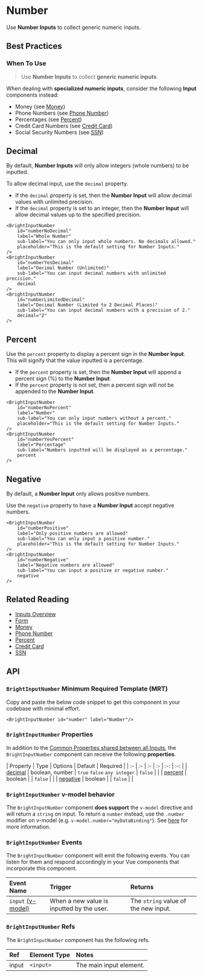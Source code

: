 # Number

<div class="mb-16">
    <BrightTag color="pink" label="Input Library" href="/input-library/"/>
    <BrightTag color="pink" label="Introduced in Ardent v1.0"/>
</div>

<script>
import VuePressUIPlaygroundNumber from './components/VuePressUIPlaygroundNumber.vue';
export default {
    components: {
        VuePressUIPlaygroundNumber,
    },
}
</script>

Use **Number Inputs** to collect generic numeric inputs.

<VuePressUIPlaygroundNumber/>


## Best Practices

### When To Use
> Use **Number Inputs** to collect **generic numeric inputs**.

When dealing with **specialized numeric inputs**, consider the following **Input** components instead:

- Money (see [Money](/bright-design-system/input-library/money/))
- Phone Numbers (see [Phone Number](/bright-design-system/input-library/phone-number/))
- Percentages (see [Percent](/bright-design-system/input-library/percent/))
- Credit Card Numbers (see [Credit Card](/bright-design-system/input-library/credit-card/))
- Social Security Numbers (see [SSN](/bright-design-system/input-library/ssn/))

## Decimal
By default, **Number Inputs** will only allow integers (whole numbers) to be inputted.

To allow decimal input, use the `decimal` property.
- If the `decimal` property is set, then the **Number Input** will allow decimal values with unlimited precision.
- If the `decimal` property is set to an integer, then the **Number Input** will allow decimal values up to the specified precision.

<div class="code-example-box">
    <BrightInputNumber
        id="numberNoDecimal"
        label="Whole Number"
        sub-label="You can only input whole numbers. No decimals allowed."
        placeholder="This is the default setting for Number Inputs."
    />
    <BrightInputNumber
        id="numberYesDecimal"
        label="Decimal Number (Unlimited)"
        sub-label="You can input decimal numbers with unlimited precision."
        decimal
    />
    <BrightInputNumber
        id="numberLimitedDecimal"
        label="Decimal Number (Limited to 2 Decimal Places)"
        sub-label="You can input decimal numbers with a precision of 2."
        decimal="2"
    />
</div>

```vue{11,17}
<BrightInputNumber
    id="numberNoDecimal"
    label="Whole Number"
    sub-label="You can only input whole numbers. No decimals allowed."
    placeholder="This is the default setting for Number Inputs."
/>
<BrightInputNumber
    id="numberYesDecimal"
    label="Decimal Number (Unlimited)"
    sub-label="You can input decimal numbers with unlimited precision."
    decimal
/>
<BrightInputNumber
    id="numberLimitedDecimal"
    label="Decimal Number (Limited to 2 Decimal Places)"
    sub-label="You can input decimal numbers with a precision of 2."
    decimal="2"
/>
```

## Percent
Use the `percent` property to display a percent sign in the **Number Input**. This will signify that the value inputted is a percentage.

- If the `percent` property is set, then the **Number Input** will append a percent sign (%) to the **Number Input**.
- If the `percent` property is not set, then a percent sign will not be appended to the **Number Input**.

<div class="code-example-box">
    <BrightInputNumber
        id="numberNoPercent"
        label="Number"
        sub-label="You can only input numbers without a percent."
        placeholder="This is the default setting for Number Inputs."
    />
    <BrightInputNumber
        id="numberYesPercent"
        label="Percentage"
        sub-label="Numbers inputted will be displayed as a percentage."
        percent
    />
</div>

```vue{11}
<BrightInputNumber
    id="numberNoPercent"
    label="Number"
    sub-label="You can only input numbers without a percent."
    placeholder="This is the default setting for Number Inputs."
/>
<BrightInputNumber
    id="numberYesPercent"
    label="Percentage"
    sub-label="Numbers inputted will be displayed as a percentage."
    percent
/>
```

## Negative
By default, a **Number Input** only allows positive numbers.

Use the `negative` property to have a **Number Input** accept negative numbers.

<div class="code-example-box">
    <BrightInputNumber
        id="numberPositive"
        label="Only positive numbers are allowed"
        sub-label="You can only input a positive number."
        placeholder="This is the default setting for Number Inputs."
    />
    <BrightInputNumber
        id="numberNegative"
        label="Negative numbers are allowed"
        sub-label="You can input a positive or negative number."
        negative
    />
</div>

```vue{11}
<BrightInputNumber
    id="numberPositive"
    label="Only positive numbers are allowed"
    sub-label="You can only input a positive number."
    placeholder="This is the default setting for Number Inputs."
/>
<BrightInputNumber
    id="numberNegative"
    label="Negative numbers are allowed"
    sub-label="You can input a positive or negative number."
    negative
/>
```

## Related Reading
- [Inputs Overview](/bright-design-system/input-library/overview/)
- [Form](/bright-design-system/input-library/form/)
- [Money](/bright-design-system/input-library/money/)
- [Phone Number](/bright-design-system/input-library/phone-number/)
- [Percent](/bright-design-system/input-library/percent/)
- [Credit Card](/bright-design-system/input-library/credit-card/)
- [SSN](/bright-design-system/input-library/ssn/)


## API

### `BrightInputNumber` Minimum Required Template (MRT)
Copy and paste the below code snippet to get this component in your codebase with minimal effort.

<div class="code-example-box">
    <BrightInputNumber id="number" label="Number"/>
</div>

```vue
<BrightInputNumber id="number" label="Number"/>
```

### `BrightInputNumber` Properties
In addition to the [Common Properties shared between all Inputs](/bright-design-system/input-library/overview/#common-input-properties), the `BrightInputNumber` component can receive the following **properties**.

| Property | Type | Options | Default | Required |
| :- | :- | :- | :- | :-: | :-: |
| [decimal](#decimal) | boolean, number | `true` `false` `any integer` | `false` | |
| [percent](#percent) | boolean | | `false` | |
| [negative](#negative) | boolean | | `false` | |

### `BrightInputNumber` v-model behavior
The `BrightInputNumber` component **does support** the `v-model` directive and will return a `string` on input. To return a `number` instead, use the `.number` modifier on v-model (e.g. `v-model.number="myDataBinding"`). See [here](https://vuejs.org/v2/guide/forms.html#number) for more information.

### `BrightInputNumber` Events
The `BrightInputNumber` component will emit the following events. You can listen for them and respond accordingly in your Vue components that incorporate this component.

| Event Name | Trigger | Returns | 
| :- | :- | :- |
| `input` [(v-model)](#brightinputnumber-v-model-behavior) | When a new value is inputted by the user. | The `string` value of the new input. |

### `BrightInputNumber` Refs
The `BrightInputNumber` component has the following refs.

| Ref | Element Type | Notes | 
| :- | :- | :- |
| input | `<input>` | The main input element. |
